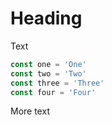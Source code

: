# Heading

Text

```js {2..3}
const one = 'One'
const two = 'Two'
const three = 'Three'
const four = 'Four'
```

More text
